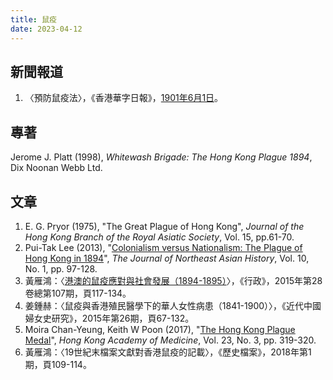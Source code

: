 ```yaml
---
title: 鼠疫
date: 2023-04-12
---
```

<adsense></adsense>

## 新聞報道
1. 〈預防鼠疫法〉，《香港華字日報》，[1901年6月1日](https://mmis.hkpl.gov.hk/coverpage/-/coverpage/view?_coverpage_WAR_mmisportalportlet_hsf=%E9%BC%A0%E7%96%AB&p_r_p_-1078056564_c=QF757YsWv5%2BakvA8rFW5EvIMwx%2FVL9Yl&_coverpage_WAR_mmisportalportlet_o=0&_coverpage_WAR_mmisportalportlet_actual_q=%28%20verbatim_dc.collection%3A%28%22Old%5C%20HK%5C%20Newspapers%22%29%20%29%20AND+%28%20%28%20allTermsMandatory%3A%28true%29%20OR+all_dc.title%3A%28%E9%BC%A0%E7%96%AB%29%20OR+all_dc.creator%3A%28%E9%BC%A0%E7%96%AB%29%20OR+all_dc.contributor%3A%28%E9%BC%A0%E7%96%AB%29%20OR+all_dc.subject%3A%28%E9%BC%A0%E7%96%AB%29%20OR+fulltext%3A%28%E9%BC%A0%E7%96%AB%29%20OR+all_dc.description%3A%28%E9%BC%A0%E7%96%AB%29%20%29%20%29&_coverpage_WAR_mmisportalportlet_sort_field=dc.publicationdate_bsort&_coverpage_WAR_mmisportalportlet_sort_order=asc)。

## 專著
Jerome J. Platt (1998), *Whitewash Brigade: The Hong Kong Plague 1894*, Dix Noonan Webb Ltd.

## 文章
1. E. G. Pryor (1975), "The Great Plague of Hong Kong", *Journal of the Hong Kong Branch of the Royal Asiatic Society*, Vol. 15, pp.61-70.
2. Pui-Tak Lee (2013), "[Colonialism versus Nationalism: The Plague of Hong Kong in 1894](http://www.f.waseda.jp/sidoli/Lee_2013_Plague_Hong_Kong.pdf)", *The Journal of Northeast Asian History*, Vol. 10, No. 1, pp. 97-128.
3. 黃雁鴻：〈[港澳的鼠疫應對與社會發展（1894-1895）](https://www.safp.gov.mo/safptc/download/WCM_044901)〉，《行政》，2015年第28卷總第107期，頁117-134。
4. 姜鍾赫：〈鼠疫與香港殖民醫學下的華人女性病患（1841-1900）〉，《近代中國婦女史研究》，2015年第26期，頁67-132。
5. Moira Chan-Yeung, Keith W Poon (2017), "[The Hong Kong Plague Medal](https://www.hkmj.org/system/files/hkmj-v23n3-hkmms.pdf)", *Hong Kong Academy of Medicine*, Vol. 23, No. 3, pp. 319-320.
6. 黃雁鴻：〈19世紀末檔案文獻對香港鼠疫的記載〉，《歷史檔案》，2018年第1期，頁109-114。